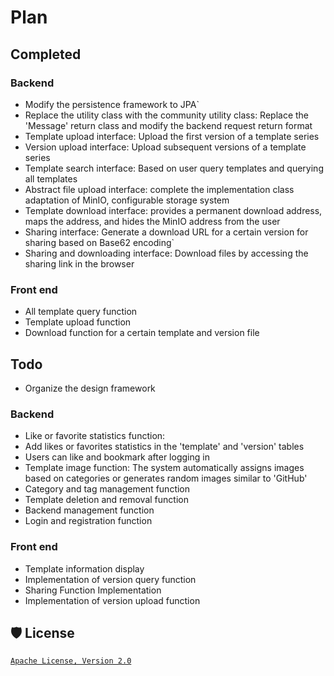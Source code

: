 # Plan
## Completed
### Backend
- Modify the persistence framework to JPA`
- Replace the utility class with the community utility class: Replace the 'Message' return class and modify the backend request return format
- Template upload interface: Upload the first version of a template series
- Version upload interface: Upload subsequent versions of a template series
- Template search interface: Based on user query templates and querying all templates
- Abstract file upload interface: complete the implementation class adaptation of MinIO, configurable storage system
- Template download interface: provides a permanent download address, maps the address, and hides the MinIO address from the user
- Sharing interface: Generate a download URL for a certain version for sharing based on Base62 encoding`
- Sharing and downloading interface: Download files by accessing the sharing link in the browser
### Front end
- All template query function
- Template upload function
- Download function for a certain template and version file


## Todo
- Organize the design framework
### Backend
- Like or favorite statistics function:
- Add likes or favorites statistics in the 'template' and 'version' tables
- Users can like and bookmark after logging in
- Template image function: The system automatically assigns images based on categories or generates random images similar to 'GitHub'
- Category and tag management function
- Template deletion and removal function
- Backend management function
- Login and registration function
### Front end
- Template information display
- Implementation of version query function
- Sharing Function Implementation
- Implementation of version upload function

## 🛡️ License
[`Apache License, Version 2.0`](https://www.apache.org/licenses/LICENSE-2.0.html)
